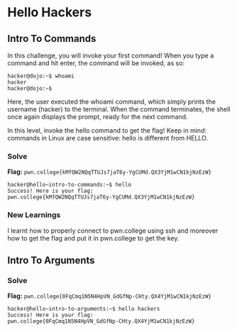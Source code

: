   # Hello Hackers
  ## Intro To Commands
  In this challenge, you will invoke your first command! When you type a command and hit enter, the command will be invoked, as so:  
  ```
  hacker@dojo:~$ whoami  
hacker  
hacker@dojo:~$  
```
Here, the user executed the whoami command, which simply prints the username (hacker) to the terminal. When the command terminates, the shell once again displays the prompt, ready for the next command.  

In this level, invoke the hello command to get the flag! Keep in mind: commands in Linux are case sensitive: hello is different from HELLO.  
  ### Solve
  **Flag:** `pwn.college{kMfQW2NQqTTUJs7jaT6y-YgCUMd.QX3YjM1wCN1kjNzEzW}`  
```
hacker@hello~intro-to-commands:~$ hello  
Success! Here is your flag:  
pwn.college{kMfQW2NQqTTUJs7jaT6y-YgCUMd.QX3YjM1wCN1kjNzEzW}  
```


### New Learnings
I learnt how to properly connect to pwn.college using ssh and moreover how to get the flag and put it in pwn.college to get the key.  
## Intro To Arguments  
### Solve
**Flag:** `pwn.college{0FqCmq1N5N4HpVN_GdGfNp-CHty.QX4YjM1wCN1kjNzEzW}`  
```
hacker@hello~intro-to-arguments:~$ hello hackers  
Success! Here is your flag:  
pwn.college{0FqCmq1N5N4HpVN_GdGfNp-CHty.QX4YjM1wCN1kjNzEzW}
```






